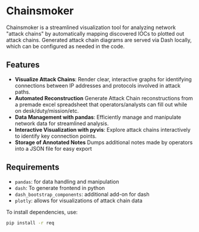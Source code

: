 # Chainsmoker

Chainsmoker is a streamlined visualization tool for analyzing network "attack chains" by automatically mapping discovered IOCs to plotted out attack chains. Generated attack chain diagrams are served via Dash locally, which can be configured as needed in the code. 

## Features
- **Visualize Attack Chains**: Render clear, interactive graphs for identifying connections between IP addresses and protocols involved in attack paths.
- **Automated Reconstruction** Generate Attack Chain reconstructions from a premade excel spreadsheet that operators/analysts can fill out while on desk/duty/mission/etc.
- **Data Management with pandas**: Efficiently manage and manipulate network data for streamlined analysis.
- **Interactive Visualization with pyvis**: Explore attack chains interactively to identify key connection points.
- **Storage of Annotated Notes** Dumps additional notes made by operators into a JSON file for easy export

## Requirements

- `pandas`: for data handling and manipulation
- `dash`: To generate frontend in python
- `dash_bootstrap_components`: additional add-on for dash
- `plotly`: allows for visualizations of attack chain data

To install dependencies, use:
```bash
pip install -r req
